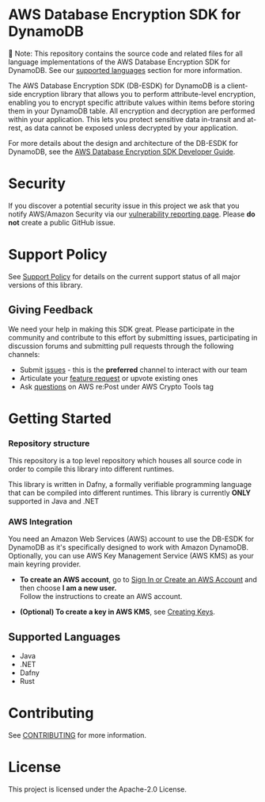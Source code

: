 # AWS Database Encryption SDK for DynamoDB

📣 Note: This repository contains the source code and related files for all
language implementations of the AWS Database Encryption SDK for DynamoDB.
See our [supported languages](#supported-languages) section for more information.

The AWS Database Encryption SDK (DB-ESDK) for DynamoDB is a client-side encryption
library that allows you to perform attribute-level encryption, enabling you to encrypt specific
attribute values within items before storing them in your DynamoDB table. All encryption and
decryption are performed within your application. This lets you protect sensitive data in-transit
and at-rest, as data cannot be exposed unless decrypted by your application.

For more details about the design and architecture of the DB-ESDK for DynamoDB,
see the [AWS Database Encryption SDK Developer Guide](https://docs.aws.amazon.com/database-encryption-sdk/latest/devguide/).

# Security

If you discover a potential security issue in this project
we ask that you notify AWS/Amazon Security via our
[vulnerability reporting page](http://aws.amazon.com/security/vulnerability-reporting/).
Please **do not** create a public GitHub issue.

# Support Policy

See [Support Policy](./SUPPORT_POLICY.rst) for details
on the current support status of all major versions of this library.

## Giving Feedback

We need your help in making this SDK great.
Please participate in the community and contribute to this effort by
submitting issues,
participating in discussion forums and
submitting pull requests through the following channels:

- Submit [issues](https://github.com/aws/aws-database-encryption-sdk-dynamodb-java/issues)
  \- this is the **preferred** channel to interact with our team
- Articulate your
  [feature request](https://github.com/aws/aws-database-encryption-sdk-dynamodb-java/issues?q=is%3Aopen+is%3Aissue+label%3A%22feature-request%22)
  or upvote existing ones
- Ask [questions](https://repost.aws/tags/TAc3VKZnkNQyimpHnCHetNOQ/aws-crypto-tools) on AWS re:Post under AWS Crypto Tools tag

# Getting Started

### Repository structure

This repository is a top level repository which houses all source code in order to compile this library into
different runtimes.

This library is written in Dafny, a formally verifiable programming language that can be compiled into
different runtimes. This library is currently **ONLY** supported in Java and .NET

### AWS Integration

You need an Amazon Web Services (AWS) account to use the DB-ESDK for DynamoDB as it's specifically designed to work with Amazon DynamoDB. Optionally, you can use AWS Key Management Service (AWS KMS) as your main keyring provider.

- **To create an AWS account**, go to
  [Sign In or Create an AWS Account](https://portal.aws.amazon.com/gp/aws/developer/registration/index.html)
  and then choose **I am a new user.**  
  Follow the instructions to create an AWS account.

- **(Optional) To create a key in AWS KMS**, see
  [Creating Keys](https://docs.aws.amazon.com/kms/latest/developerguide/create-keys.html).

## Supported Languages

- Java
- .NET
- Dafny
- Rust

# Contributing

See [CONTRIBUTING](CONTRIBUTING.md) for more information.

# License

This project is licensed under the Apache-2.0 License.

[ddbenhanced]: https://docs.aws.amazon.com/sdk-for-java/latest/developer-guide/dynamodb-enhanced-client.html
